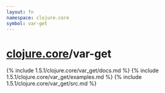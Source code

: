 ```yaml
---
layout: fn
namespace: clojure.core
symbol: var-get
---
```


# [clojure.core](../)/var-get

{% include 1.5.1/clojure.core/var_get/docs.md %}
{% include 1.5.1/clojure.core/var_get/examples.md %}
{% include 1.5.1/clojure.core/var_get/src.md %}

